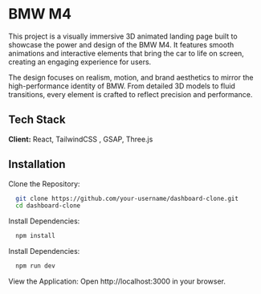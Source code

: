 
# BMW M4

This project is a visually immersive 3D animated landing page built to showcase the power and design of the BMW M4. It features smooth animations and interactive elements that bring the car to life on screen, creating an engaging experience for users.

The design focuses on realism, motion, and brand aesthetics to mirror the high-performance identity of BMW. From detailed 3D models to fluid transitions, every element is crafted to reflect precision and performance.


## Tech Stack

**Client:** React, TailwindCSS , GSAP, Three.js


## Installation

Clone the Repository:

```bash
  git clone https://github.com/your-username/dashboard-clone.git
  cd dashboard-clone
```

Install Dependencies:

```bash
  npm install
```

Install Dependencies:

```bash
  npm run dev
```

View the Application: Open http://localhost:3000 in your browser.
    

